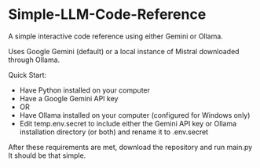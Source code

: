 # Simple-LLM-Code-Reference
A simple interactive code reference using either Gemini or Ollama.

Uses Google Gemini (default) or a local instance of Mistral downloaded through Ollama.

Quick Start:

- Have Python installed on your computer
- Have a Google Gemini API key
- OR
- Have Ollama installed on your computer (configured for Windows only)
- Edit temp.env.secret to include either the Gemini API key or Ollama installation directory (or both) and rename it to .env.secret

After these requirements are met, download the repository and run main.py
It should be that simple.
